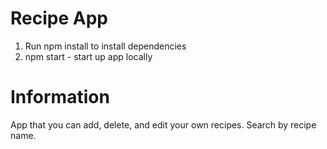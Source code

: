 
# Recipe App

1. Run npm install to install dependencies
2. npm start - start up app locally

# Information

App that you can add, delete, and edit your own recipes. Search by recipe name.